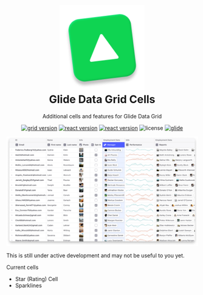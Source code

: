 <h1 align="center">
  <img src="https://raw.githubusercontent.com/glideapps/glide-data-grid/master/icon.png" width="224px"/><br/>
  <b>Glide Data Grid Cells</b>
</h1>
<p align="center">Additional cells and features for Glide Data Grid</p>

<p align="center"><a href="https://github.com/glideapps/glide-data-grid/releases" target="_blank"><img src="https://img.shields.io/badge/version-v3.0.1-blue?style=for-the-badge&logo=none" alt="grid version" /></a>&nbsp;<a href="https://reactjs.org/" target="_blank"><img src="https://img.shields.io/badge/React-16+-00ADD8?style=for-the-badge&logo=react" alt="react version" /></a>&nbsp;<a href="https://www.typescriptlang.org/" target="_blank"><img src="https://img.shields.io/badge/Typescript-grey?style=for-the-badge&logo=typescript" alt="react version" /></a>&nbsp;<img src="https://img.shields.io/badge/license-mit-red?style=for-the-badge&logo=none" alt="license" />&nbsp;<a href="https://www.glideapps.com/jobs" target="_blank"><img src="https://img.shields.io/badge/❤_Made_by-Glide-11CCE5?style=for-the-badge&logo=none" alt="glide" /></a></p>

![Data Grid](https://raw.githubusercontent.com/glideapps/glide-data-grid/master/data-grid.jpg)

This is still under active development and may not be useful to you yet.

Current cells

-   Star (Rating) Cell
-   Sparklines
